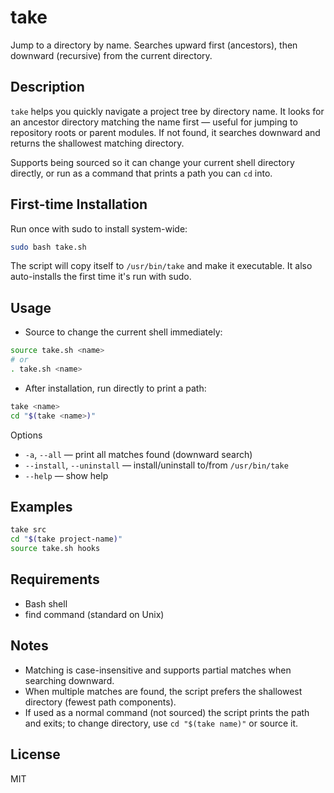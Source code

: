 # take

Jump to a directory by name. Searches upward first (ancestors), then downward (recursive) from the current directory.

## Description

`take` helps you quickly navigate a project tree by directory name. It looks for an ancestor directory matching the name first — useful for jumping to repository roots or parent modules. If not found, it searches downward and returns the shallowest matching directory.

Supports being sourced so it can change your current shell directory directly, or run as a command that prints a path you can `cd` into.

## First-time Installation

Run once with sudo to install system-wide:

```bash
sudo bash take.sh
```

The script will copy itself to `/usr/bin/take` and make it executable. It also auto-installs the first time it's run with sudo.

## Usage

- Source to change the current shell immediately:

```bash
source take.sh <name>
# or
. take.sh <name>
```

- After installation, run directly to print a path:

```bash
take <name>
cd "$(take <name>)"
```

Options

- `-a`, `--all` — print all matches found (downward search)
- `--install`, `--uninstall` — install/uninstall to/from `/usr/bin/take`
- `--help` — show help

## Examples

```bash
take src
cd "$(take project-name)"
source take.sh hooks
```

## Requirements

- Bash shell
- find command (standard on Unix)

## Notes

- Matching is case-insensitive and supports partial matches when searching downward.
- When multiple matches are found, the script prefers the shallowest directory (fewest path components).
- If used as a normal command (not sourced) the script prints the path and exits; to change directory, use `cd "$(take name)"` or source it.

## License

MIT
